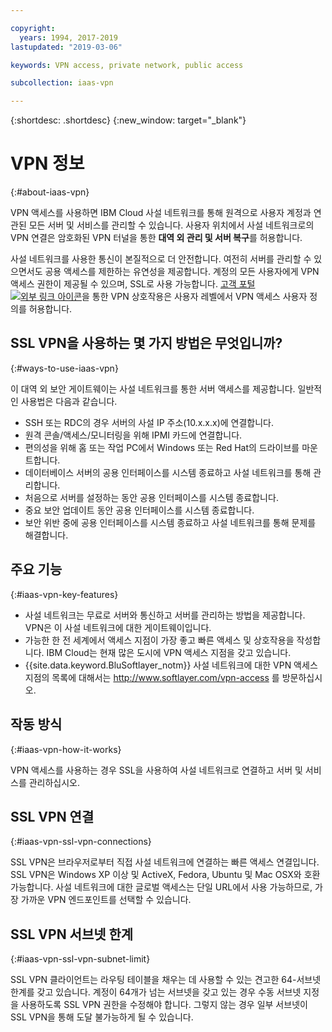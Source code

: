 ```yaml
---

copyright:
  years: 1994, 2017-2019
lastupdated: "2019-03-06"

keywords: VPN access, private network, public access

subcollection: iaas-vpn

---
```


{:shortdesc: .shortdesc}
{:new_window: target="_blank"}

# VPN 정보
{:#about-iaas-vpn}

VPN 액세스를 사용하면 IBM Cloud 사설 네트워크를 통해 원격으로 사용자 계정과 연관된 모든 서버 및 서비스를 관리할 수 있습니다. 사용자 위치에서 사설 네트워크로의 VPN 연결은 암호화된 VPN 터널을 통한 **대역 외 관리 및 서버 복구**를 허용합니다.

사설 네트워크를 사용한 통신이 본질적으로 더 안전합니다. 여전히 서버를 관리할 수 있으면서도 공용 액세스를 제한하는 유연성을 제공합니다. 계정의 모든 사용자에게 VPN 액세스 권한이 제공될 수 있으며, SSL로 사용 가능합니다. [고객 포털 ![외부 링크 아이콘](../../icons/launch-glyph.svg "외부 링크 아이콘")](https://control.softlayer.com/)을 통한 VPN 상호작용은 사용자 레벨에서 VPN 액세스 사용자 정의를 허용합니다.

## SSL VPN을 사용하는 몇 가지 방법은 무엇입니까?
{:#ways-to-use-iaas-vpn}

이 대역 외 보안 게이트웨이는 사설 네트워크를 통한 서버 액세스를 제공합니다. 일반적인 사용법은 다음과 같습니다.

* SSH 또는 RDC의 경우 서버의 사설 IP 주소(10.x.x.x)에 연결합니다.
* 원격 콘솔/액세스/모니터링을 위해 IPMI 카드에 연결합니다.
* 편의성을 위해 홈 또는 작업 PC에서 Windows 또는 Red Hat의 드라이브를 마운트합니다.
* 데이터베이스 서버의 공용 인터페이스를 시스템 종료하고 사설 네트워크를 통해 관리합니다.
* 처음으로 서버를 설정하는 동안 공용 인터페이스를 시스템 종료합니다.
* 중요 보안 업데이트 동안 공용 인터페이스를 시스템 종료합니다.
* 보안 위반 중에 공용 인터페이스를 시스템 종료하고 사설 네트워크를 통해 문제를 해결합니다.

## 주요 기능
{:#iaas-vpn-key-features}

 * 사설 네트워크는 무료로 서버와 통신하고 서버를 관리하는 방법을 제공합니다. VPN은 이 사설 네트워크에 대한 게이트웨이입니다.
 * 가능한 한 전 세계에서 액세스 지점이 가장 좋고 빠른 액세스 및 상호작용을 작성합니다. IBM Cloud는 현재 많은 도시에 VPN 액세스 지점을 갖고 있습니다.
 * {{site.data.keyword.BluSoftlayer_notm}} 사설 네트워크에 대한 VPN 액세스 지점의 목록에 대해서는 http://www.softlayer.com/vpn-access 를 방문하십시오.

## 작동 방식
{:#iaas-vpn-how-it-works}

VPN 액세스를 사용하는 경우 SSL을 사용하여 사설 네트워크로 연결하고 서버 및 서비스를 관리하십시오. 

## SSL VPN 연결
{:#iaas-vpn-ssl-vpn-connections}

SSL VPN은 브라우저로부터 직접 사설 네트워크에 연결하는 빠른 액세스 연결입니다. SSL VPN은 Windows XP 이상 및 ActiveX, Fedora, Ubuntu 및 Mac OSX와 호환 가능합니다. 사설 네트워크에 대한 글로벌 액세스는 단일 URL에서 사용 가능하므로, 가장 가까운 VPN 엔드포인트를 선택할 수 있습니다.

## SSL VPN 서브넷 한계
{:#iaas-vpn-ssl-vpn-subnet-limit}

SSL VPN 클라이언트는 라우팅 테이블을 채우는 데 사용할 수 있는 견고한 64-서브넷 한계를 갖고 있습니다. 계정이 64개가 넘는 서브넷을 갖고 있는 경우 수동 서브넷 지정을 사용하도록 SSL VPN 권한을 수정해야 합니다. 그렇지 않는 경우 일부 서브넷이 SSL VPN을 통해 도달 불가능하게 될 수 있습니다.
